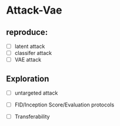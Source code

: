# Attack-Vae
## reproduce:
- [ ] latent attack
- [ ] classifer attack
- [ ] VAE attack
## Exploration
- [ ] untargeted attack
- [ ] FID/Inception Score/Evaluation protocols
- [ ] Transferability

